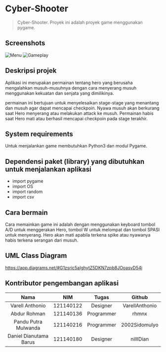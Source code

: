 # Cyber-Shooter

>Cyber-Shooter. Proyek ini adalah proyek game menggunakan pygame.

## Screenshots
![Menu](https://github.com/rhmnx/Tubes-PBO/blob/main/menu.jpg)
![Gameplay](https://github.com/rhmnx/Tubes-PBO/blob/main/gameplay.jpg)

## Deskripsi projek
Aplikasi ini merupakan permainan tentang hero yang berusaha mengalahkan musuh-musuhnya dengan cara menyerang musuh menggunakan kekuatan dan senjata yang dimilikinya.

permainan ini bertujuan untuk menyelesaikan stage-stage yang menantang dan musuh agar dapat mencapai checkpoin. Nyawa musuh akan berkurang saat Hero menyerang atau melakukan attack ke musuh. Permainan habis saat Hero mati atau berhasil mencapai checkpoin pada stage terakhir.

## System requirements
Untuk menjalankan game membutuhkan Python3 dan modul Pygame.

## Dependensi paket (library) yang dibutuhkan untuk menjalankan aplikasi
- import pygame
- import OS
- import random
- import csv

## Cara bermain
Cara memainkan game ini adalah dengan menggunakan keyboard tombol A/D untuk menggerakan Hero, tombol W untuk melompat dan tombol SPASI untuk menyerang. Hero akan mati apabila terkena spike atau nyawanya habis terkena serangan dari musuh.

## UML Class Diagram
https://app.diagrams.net/#G1zsric5aIghytZ5DKN7zpb8JOoasvD54i

## Kontributor pengembangan aplikasi
| Nama | NIM | Tugas | Github|
| :---: | :---: | :---: | :---: |
| Varell Anthonio | 121140122 | Designer | VarellAnthonio |
| Abdur Rohman | 121140136 | Programmer | rhmnx |
| Pandu Putra Mulwanda | 121140216 | Programmer | 2002Sidomulyo |
| Daniel Dianutama Barus | 121140180 | Designer | nilllDian |
